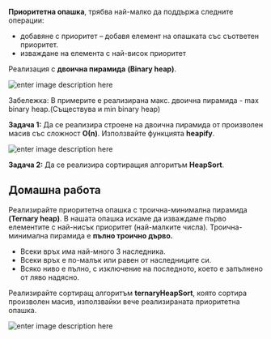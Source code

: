 
**Приоритетна опашка**, трябва най-малко да поддържа следните операции:

 - добавяне с приоритет – добавя елемент на опашката със съответен приоритет.
 - изваждане на елемента с най-висок приоритет
 
 Реализация с **двоична пирамида** **(Binary heap)**.
 
![enter image description here](https://i.ibb.co/yf7TVSY/1200px-Max-Heap-svg.png)

Забележка: В примерите е реализирана макс. двоична пирамида - max binary heap.(Съществува и  min binary heap)

**Задача 1:** Да се реализира строене на двоична пирамида от произволен масив със сложност **О(n)**.
Използвайте функцията **heapify**.

![enter image description here](https://i.ibb.co/K9DsZTg/Untitled-Diagram.png)

**Задача 2:** Да се реализира сортиращия алгоритъм **HeapSort**.

## Домашна работа

Реализирайте приоритетна опашка с троична-минимална пирамида **(Ternary heap)**.
В нашата опашка искаме да изваждаме първо елементите с най-нисък приоритет (най-малките числа).
Троична-минимална пирамида е **пълно троично дърво.**

 - Всеки връх има най-много 3 наследника.
 - Всеки връх е по-малък или равен от наследниците си.
 - Всяко ниво е пълно, с изключение на последното, което е запълнено от ляво надясно.
 
Реализирайте сортиращ алгоритъм **ternaryHeapSort**, която сортира произволен масив, използвайки вече реализираната приоритетна опашка.

![enter image description here](https://i.ibb.co/VCCHF5S/Untitled-Diagram-1.png)
